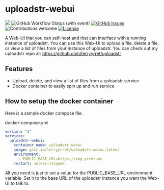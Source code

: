 # uploadstr-webui

![](https://img.shields.io/badge/sveltekit-vite-blue.svg?logo=svelte)
![GitHub Workflow Status (with event)](https://img.shields.io/github/actions/workflow/status/terryyrret/uploadstr-webui/docker-image.yml)
[![GitHub Issues](https://img.shields.io/github/issues/terryyrret/uploadstr.svg)](https://github.com/terryyrret/uploadstr-webui/issues)
![Contributions welcome](https://img.shields.io/badge/contributions-welcome-orange.svg)
[![License](https://img.shields.io/badge/license-GNU_AGPL_v3-blue.svg)](https://opensource.org/license/agpl-v3/)


A Web-UI that you can self-host and that can interface with a running instance of uploadstr. You can use this Web-UI to upload a file, delete a file, or view a list of files from your instance of uploadstr.
You can check out my uploadstr repo at: <https://github.com/terryyrret/uploadstr>

## Features
- Upload, delete, and view a list of files from a uploadstr service
- Docker container to easily spin up and run service

## How to setup the docker container
Here is a sample docker compose file. 

docker-compose.yml
``` yaml
version: "3"
services:
  uploadstr-webui:
    container_name: uploadstr-webui
    image: ghcr.io/terryyrret/uploadstr-webui:latest
    environment:
      - PUBLIC_BASE_URL=https://img.yrret.me
    restart: unless-stopped
```

All you need is just to set a value for the PUBLIC_BASE_URL environment variable. Set it to the base URL of the uploadstr instance you want the Web-UI to talk to.
